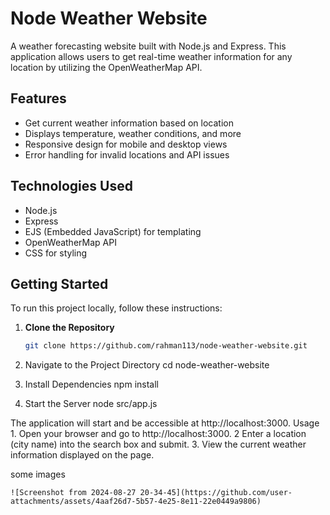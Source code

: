 # Node Weather Website

A weather forecasting website built with Node.js and Express. This application allows users to get real-time weather information for any location by utilizing the OpenWeatherMap API.

## Features

- Get current weather information based on location
- Displays temperature, weather conditions, and more
- Responsive design for mobile and desktop views
- Error handling for invalid locations and API issues

## Technologies Used

- Node.js
- Express
- EJS (Embedded JavaScript) for templating
- OpenWeatherMap API
- CSS for styling

## Getting Started

To run this project locally, follow these instructions:

1. **Clone the Repository**

   ```bash
   git clone https://github.com/rahman113/node-weather-website.git
2. Navigate to the Project Directory
    cd node-weather-website
3. Install Dependencies
    npm install
4. Start the Server
    node src/app.js
   
 The application will start and be accessible at http://localhost:3000.
 Usage
    1. Open your browser and go to http://localhost:3000.
    2  Enter a location (city name) into the search box and submit.
    3. View the current weather information displayed on the page.

some images

    ![Screenshot from 2024-08-27 20-34-45](https://github.com/user-attachments/assets/4aaf26d7-5b57-4e25-8e11-22e0449a9806)


